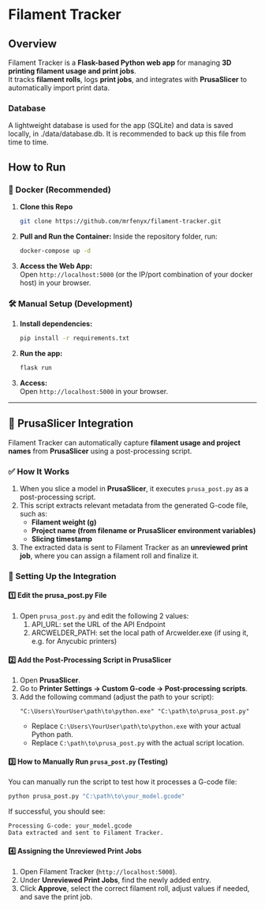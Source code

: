 # Filament Tracker

## Overview
Filament Tracker is a **Flask-based Python web app** for managing **3D printing filament usage and print jobs**.  
It tracks **filament rolls**, logs **print jobs**, and integrates with **PrusaSlicer** to automatically import print data.

### Database
A lightweight database is used for the app (SQLite) and data is saved locally, in ./data/database.db. It is recommended to back up this file from time to time.

## How to Run

### 🚀 Docker (Recommended)
1. **Clone this Repo**
   ```bash
   git clone https://github.com/mrfenyx/filament-tracker.git
   ```
1. **Pull and Run the Container:**
   Inside the repository folder, run:
   ```bash
   docker-compose up -d
   ```
2. **Access the Web App:**  
   Open `http://localhost:5000` (or the IP/port combination of your docker host) in your browser.

### 🛠️ Manual Setup (Development)
1. **Install dependencies:**
   ```bash
   pip install -r requirements.txt
   ```
2. **Run the app:**
   ```bash
   flask run
   ```
3. **Access:**  
   Open `http://localhost:5000` in your browser.

---

## 🔹 PrusaSlicer Integration
Filament Tracker can automatically capture **filament usage and project names** from **PrusaSlicer** using a post-processing script.

### ✅ How It Works
1. When you slice a model in **PrusaSlicer**, it executes `prusa_post.py` as a post-processing script.
2. This script extracts relevant metadata from the generated G-code file, such as:
   - **Filament weight (g)**
   - **Project name (from filename or PrusaSlicer environment variables)**
   - **Slicing timestamp**
3. The extracted data is sent to Filament Tracker as an **unreviewed print job**, where you can assign a filament roll and finalize it.

### 🔧 Setting Up the Integration
#### **1️⃣ Edit the prusa_post.py File**
1. Open `prusa_post.py` and edit the following 2 values:
   1. API_URL: set the URL of the API Endpoint
   2. ARCWELDER_PATH: set the local path of Arcwelder.exe (if using it, e.g. for Anycubic printers)

#### **2️⃣ Add the Post-Processing Script in PrusaSlicer**
1. Open **PrusaSlicer**.
2. Go to **Printer Settings → Custom G-code → Post-processing scripts**.
3. Add the following command (adjust the path to your script):
   ```
   "C:\Users\YourUser\path\to\python.exe" "C:\path\to\prusa_post.py"
   ```
   - Replace `C:\Users\YourUser\path\to\python.exe` with your actual Python path.
   - Replace `C:\path\to\prusa_post.py` with the actual script location.

#### **3️⃣ How to Manually Run `prusa_post.py` (Testing)**
You can manually run the script to test how it processes a G-code file:
```bash
python prusa_post.py "C:\path\to\your_model.gcode"
```
If successful, you should see:
```plaintext
Processing G-code: your_model.gcode
Data extracted and sent to Filament Tracker.
```

#### **4️⃣ Assigning the Unreviewed Print Jobs**
1. Open Filament Tracker (`http://localhost:5000`).
2. Under **Unreviewed Print Jobs**, find the newly added entry.
3. Click **Approve**, select the correct filament roll, adjust values if needed, and save the print job.